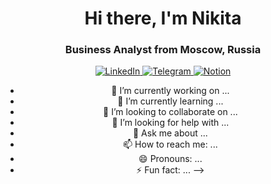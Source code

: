 <div id="header" align ="center">
  <h1>Hi there, I'm Nikita</h1> 
  <h3>Business Analyst from Moscow, Russia</h3>
</div>

<div id="socials" align ="center">
  <a href=[linkedin-url](https://www.linkedin.com/in/slastionov)">
    <img src="https://img.shields.io/badge/LinkedIn-blue?style=for-the-badge&logo=linkedin&logoColor=white" alt="LinkedIn"/>
  </a>
  <a href=[telegram-url](https://t.me/slastionov)">
    <img src="https://img.shields.io/badge/Telegram-blue?style=for-the-badge&logo=telegram&logoColor=white" alt="Telegram"/>
  </a>
    <a href=[notion-url](https://www.notion.so/CV-Resume-c3309a1e5f724cd89b9c1dd1188e2742)">
    <img src="https://img.shields.io/badge/Notion-black?style=for-the-badge&logo=notion&logoColor=white" alt="Notion"/>
  </a>



  
- 🔭 I’m currently working on ...
- 🌱 I’m currently learning ...
- 👯 I’m looking to collaborate on ...
- 🤔 I’m looking for help with ...
- 💬 Ask me about ...
- 📫 How to reach me: ...
- 😄 Pronouns: ...
- ⚡ Fun fact: ...
-->
